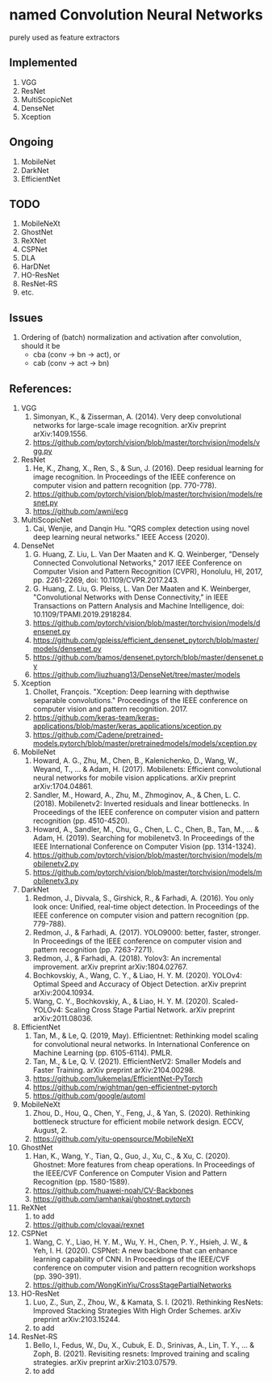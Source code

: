 # named Convolution Neural Networks

purely used as feature extractors

## Implemented
1. VGG
2. ResNet
3. MultiScopicNet
4. DenseNet
5. Xception

## Ongoing
1. MobileNet
2. DarkNet
3. EfficientNet

## TODO
1. MobileNeXt
2. GhostNet
3. ReXNet
4. CSPNet
5. DLA
6. HarDNet
7. HO-ResNet
8. ResNet-RS
9. etc.

## Issues
1. Ordering of (batch) normalization and activation after convolution, should it be
   - cba (conv -> bn -> act), or
   - cab (conv -> act -> bn)

## References:
1. VGG
   1. Simonyan, K., & Zisserman, A. (2014). Very deep convolutional networks for large-scale image recognition. arXiv preprint arXiv:1409.1556.
   2. https://github.com/pytorch/vision/blob/master/torchvision/models/vgg.py
2. ResNet
   1. He, K., Zhang, X., Ren, S., & Sun, J. (2016). Deep residual learning for image recognition. In Proceedings of the IEEE conference on computer vision and pattern recognition (pp. 770-778).
   2. https://github.com/pytorch/vision/blob/master/torchvision/models/resnet.py
   3. https://github.com/awni/ecg
3. MultiScopicNet
   1. Cai, Wenjie, and Danqin Hu. "QRS complex detection using novel deep learning neural networks." IEEE Access (2020).
4. DenseNet
   1. G. Huang, Z. Liu, L. Van Der Maaten and K. Q. Weinberger, "Densely Connected Convolutional Networks," 2017 IEEE Conference on Computer Vision and Pattern Recognition (CVPR), Honolulu, HI, 2017, pp. 2261-2269, doi: 10.1109/CVPR.2017.243.
   2. G. Huang, Z. Liu, G. Pleiss, L. Van Der Maaten and K. Weinberger, "Convolutional Networks with Dense Connectivity," in IEEE Transactions on Pattern Analysis and Machine Intelligence, doi: 10.1109/TPAMI.2019.2918284.
   3. https://github.com/pytorch/vision/blob/master/torchvision/models/densenet.py
   4. https://github.com/gpleiss/efficient_densenet_pytorch/blob/master/models/densenet.py
   5. https://github.com/bamos/densenet.pytorch/blob/master/densenet.py
   6. https://github.com/liuzhuang13/DenseNet/tree/master/models
5. Xception
   1. Chollet, François. "Xception: Deep learning with depthwise separable convolutions." Proceedings of the IEEE conference on computer vision and pattern recognition. 2017.
   2. https://github.com/keras-team/keras-applications/blob/master/keras_applications/xception.py
   3. https://github.com/Cadene/pretrained-models.pytorch/blob/master/pretrainedmodels/models/xception.py
6. MobileNet
   1. Howard, A. G., Zhu, M., Chen, B., Kalenichenko, D., Wang, W., Weyand, T., ... & Adam, H. (2017). Mobilenets: Efficient convolutional neural networks for mobile vision applications. arXiv preprint arXiv:1704.04861.
   2. Sandler, M., Howard, A., Zhu, M., Zhmoginov, A., & Chen, L. C. (2018). Mobilenetv2: Inverted residuals and linear bottlenecks. In Proceedings of the IEEE conference on computer vision and pattern recognition (pp. 4510-4520).
   3. Howard, A., Sandler, M., Chu, G., Chen, L. C., Chen, B., Tan, M., ... & Adam, H. (2019). Searching for mobilenetv3. In Proceedings of the IEEE International Conference on Computer Vision (pp. 1314-1324).
   4. https://github.com/pytorch/vision/blob/master/torchvision/models/mobilenetv2.py
   5. https://github.com/pytorch/vision/blob/master/torchvision/models/mobilenetv3.py
7. DarkNet
   1. Redmon, J., Divvala, S., Girshick, R., & Farhadi, A. (2016). You only look once: Unified, real-time object detection. In Proceedings of the IEEE conference on computer vision and pattern recognition (pp. 779-788).
   2. Redmon, J., & Farhadi, A. (2017). YOLO9000: better, faster, stronger. In Proceedings of the IEEE conference on computer vision and pattern recognition (pp. 7263-7271).
   3. Redmon, J., & Farhadi, A. (2018). Yolov3: An incremental improvement. arXiv preprint arXiv:1804.02767.
   4. Bochkovskiy, A., Wang, C. Y., & Liao, H. Y. M. (2020). YOLOv4: Optimal Speed and Accuracy of Object Detection. arXiv preprint arXiv:2004.10934.
   5. Wang, C. Y., Bochkovskiy, A., & Liao, H. Y. M. (2020). Scaled-YOLOv4: Scaling Cross Stage Partial Network. arXiv preprint arXiv:2011.08036.
8. EfficientNet
   1. Tan, M., & Le, Q. (2019, May). Efficientnet: Rethinking model scaling for convolutional neural networks. In International Conference on Machine Learning (pp. 6105-6114). PMLR.
   2. Tan, M., & Le, Q. V. (2021). EfficientNetV2: Smaller Models and Faster Training. arXiv preprint arXiv:2104.00298.
   3. https://github.com/lukemelas/EfficientNet-PyTorch
   4. https://github.com/rwightman/gen-efficientnet-pytorch
   5. https://github.com/google/automl
9. MobileNeXt
   1. Zhou, D., Hou, Q., Chen, Y., Feng, J., & Yan, S. (2020). Rethinking bottleneck structure for efficient mobile network design. ECCV, August, 2.
   2. https://github.com/yitu-opensource/MobileNeXt
10. GhostNet
    1. Han, K., Wang, Y., Tian, Q., Guo, J., Xu, C., & Xu, C. (2020). Ghostnet: More features from cheap operations. In Proceedings of the IEEE/CVF Conference on Computer Vision and Pattern Recognition (pp. 1580-1589).
    2. https://github.com/huawei-noah/CV-Backbones
    3. https://github.com/iamhankai/ghostnet.pytorch
11. ReXNet
    1. to add
    2. https://github.com/clovaai/rexnet
12. CSPNet
    1. Wang, C. Y., Liao, H. Y. M., Wu, Y. H., Chen, P. Y., Hsieh, J. W., & Yeh, I. H. (2020). CSPNet: A new backbone that can enhance learning capability of CNN. In Proceedings of the IEEE/CVF conference on computer vision and pattern recognition workshops (pp. 390-391).
    2. https://github.com/WongKinYiu/CrossStagePartialNetworks
13. HO-ResNet
    1. Luo, Z., Sun, Z., Zhou, W., & Kamata, S. I. (2021). Rethinking ResNets: Improved Stacking Strategies With High Order Schemes. arXiv preprint arXiv:2103.15244.
    2. to add
14. ResNet-RS
    1. Bello, I., Fedus, W., Du, X., Cubuk, E. D., Srinivas, A., Lin, T. Y., ... & Zoph, B. (2021). Revisiting resnets: Improved training and scaling strategies. arXiv preprint arXiv:2103.07579.
    2. to add
